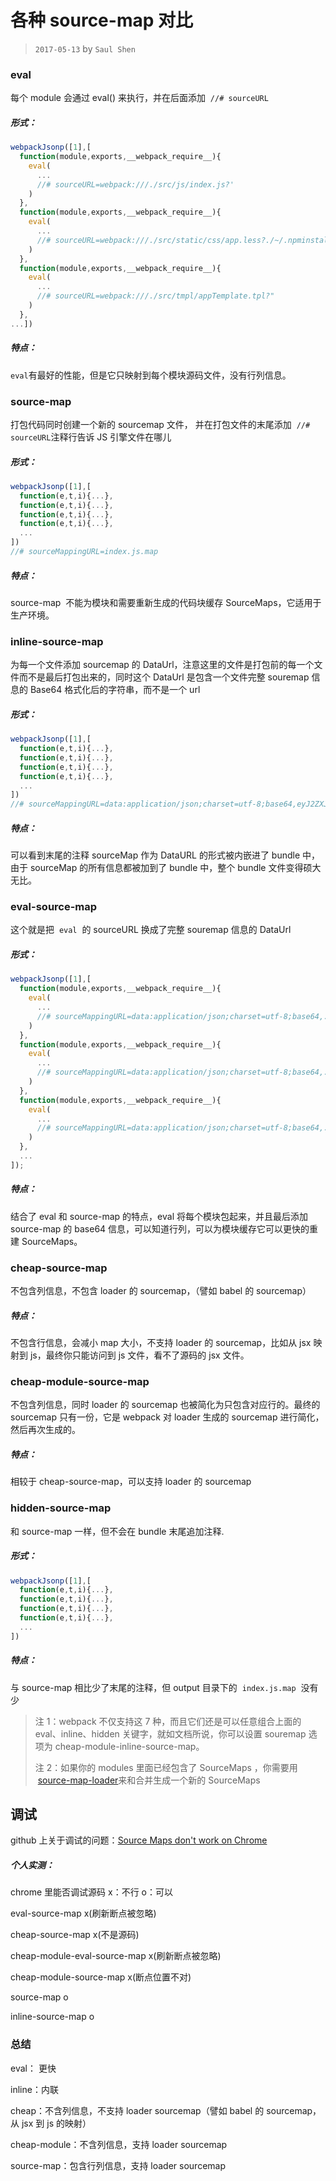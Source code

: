 # 各种 source-map 对比

> `2017-05-13` by `Saul Shen`

### eval

每个 module 会通过 eval() 来执行，并在后面添加  `//# sourceURL`

##### 形式：

```javascript
webpackJsonp([1],[
  function(module,exports,__webpack_require__){
    eval(
      ...
      //# sourceURL=webpack:///./src/js/index.js?'
    )
  },
  function(module,exports,__webpack_require__){
    eval(
      ...
      //# sourceURL=webpack:///./src/static/css/app.less?./~/.npminstall/css-loader/0.23.1/css-loader!./~/.npminstall/postcss-loader/1.1.1/postcss-loader!./~/.npminstall/less-loader/2.2.3/less-loader'
    )
  },
  function(module,exports,__webpack_require__){
    eval(
      ...
      //# sourceURL=webpack:///./src/tmpl/appTemplate.tpl?"
    )
  },
...])
```

##### 特点：

`eval`有最好的性能，但是它只映射到每个模块源码文件，没有行列信息。

### source-map

打包代码同时创建一个新的 sourcemap 文件， 并在打包文件的末尾添加  `//# sourceURL`注释行告诉 JS 引擎文件在哪儿

##### 形式：

```javascript
webpackJsonp([1],[
  function(e,t,i){...},
  function(e,t,i){...},
  function(e,t,i){...},
  function(e,t,i){...},
  ...
])
//# sourceMappingURL=index.js.map
```

##### 特点：

source-map  不能为模块和需要重新生成的代码块缓存 SourceMaps，它适用于生产环境。

### inline-source-map

为每一个文件添加 sourcemap 的 DataUrl，注意这里的文件是打包前的每一个文件而不是最后打包出来的，同时这个 DataUrl 是包含一个文件完整 souremap 信息的 Base64 格式化后的字符串，而不是一个 url

##### 形式：

```javascript
webpackJsonp([1],[
  function(e,t,i){...},
  function(e,t,i){...},
  function(e,t,i){...},
  function(e,t,i){...},
  ...
])
//# sourceMappingURL=data:application/json;charset=utf-8;base64,eyJ2ZXJzaW9...
```

##### 特点：

可以看到末尾的注释 sourceMap 作为 DataURL 的形式被内嵌进了 bundle 中，由于 sourceMap 的所有信息都被加到了 bundle 中，整个 bundle 文件变得硕大无比。

### eval-source-map

这个就是把  `eval`  的 sourceURL 换成了完整 souremap 信息的 DataUrl

##### 形式：

```javascript
webpackJsonp([1],[
  function(module,exports,__webpack_require__){
    eval(
      ...
      //# sourceMappingURL=data:application/json;charset=utf-8;base64,...
    )
  },
  function(module,exports,__webpack_require__){
    eval(
      ...
      //# sourceMappingURL=data:application/json;charset=utf-8;base64,...
    )
  },
  function(module,exports,__webpack_require__){
    eval(
      ...
      //# sourceMappingURL=data:application/json;charset=utf-8;base64,...
    )
  },
  ...
]);
```

##### 特点：

结合了 eval 和 source-map 的特点，eval 将每个模块包起来，并且最后添加 source-map 的 base64 信息，可以知道行列，可以为模块缓存它可以更快的重建 SourceMaps。

### cheap-source-map

不包含列信息，不包含 loader 的 sourcemap，（譬如 babel 的 sourcemap）

##### 特点：

不包含行信息，会减小 map 大小，不支持 loader 的 sourcemap，比如从 jsx 映射到 js，最终你只能访问到 js 文件，看不了源码的 jsx 文件。

### cheap-module-source-map

不包含列信息，同时 loader 的 sourcemap 也被简化为只包含对应行的。最终的 sourcemap 只有一份，它是 webpack 对 loader 生成的 sourcemap 进行简化，然后再次生成的。

##### 特点：

相较于 cheap-source-map，可以支持 loader 的 sourcemap

### hidden-source-map

和 source-map 一样，但不会在 bundle 末尾追加注释.

##### 形式：

```javascript
webpackJsonp([1],[
  function(e,t,i){...},
  function(e,t,i){...},
  function(e,t,i){...},
  function(e,t,i){...},
  ...
])
```

##### 特点：

与 source-map 相比少了末尾的注释，但 output 目录下的  `index.js.map`  没有少

> 注 1：webpack 不仅支持这 7 种，而且它们还是可以任意组合上面的 eval、inline、hidden 关键字，就如文档所说，你可以设置 souremap 选项为 cheap-module-inline-source-map。
>
> 注 2：如果你的 modules 里面已经包含了 SourceMaps ，你需要用  [source-map-loader](https://github.com/webpack/source-map-loader)来和合并生成一个新的 SourceMaps

## 调试

github 上关于调试的问题：[Source Maps don't work on Chrome](https://github.com/webpack/webpack/issues/2145)

##### 个人实测：

chrome 里能否调试源码 x：不行 o：可以

eval-source-map x(刷新断点被忽略)

cheap-source-map x(不是源码)

cheap-module-eval-source-map x(刷新断点被忽略)

cheap-module-source-map x(断点位置不对)

source-map o

inline-source-map o

### 总结

eval： 更快

inline：内联

cheap：不含列信息，不支持 loader sourcemap（譬如 babel 的 sourcemap，从 jsx 到 js 的映射）

cheap-module：不含列信息，支持 loader sourcemap

source-map：包含行列信息，支持 loader sourcemap
